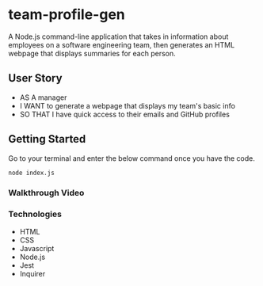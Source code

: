 # team-profile-gen

A Node.js command-line application that takes in information about employees on a software engineering team, then generates an HTML webpage that displays summaries for each person.

## User Story


- AS A manager
- I WANT to generate a webpage that displays my team's basic info
- SO THAT I have quick access to their emails and GitHub profiles


## Getting Started

Go to your terminal and enter the below command once you have the code.

```bash
node index.js
```

### Walkthrough Video




### Technologies

- HTML
- CSS
- Javascript
- Node.js
- Jest
- Inquirer

